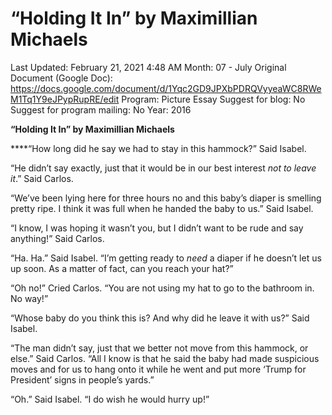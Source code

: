 # “Holding It In” by Maximillian Michaels

Last Updated: February 21, 2021 4:48 AM
Month: 07 - July
Original Document (Google Doc): https://docs.google.com/document/d/1Yqc2GD9JPXbPDRQVyyeaWC8RWeM1Tq1Y9eJPypRupRE/edit
Program: Picture Essay
Suggest for blog: No
Suggest for program mailing: No
Year: 2016

**“Holding It In” by Maximillian Michaels**

****“How long did he say we had to stay in this hammock?” Said Isabel.

“He didn’t say exactly, just that it would be in our best interest *not to leave it*.” Said Carlos.

“We’ve been lying here for three hours no and this baby’s diaper is smelling pretty ripe. I think it was full when he handed the baby to us.” Said Isabel.

“I know, I was hoping it wasn’t you, but I didn’t want to be rude and say anything!” Said Carlos.

“Ha. Ha.” Said Isabel. “I’m getting ready to *need* a diaper if he doesn’t let us up soon. As a matter of fact, can you reach your hat?”

“Oh no!” Cried Carlos. “You are not using my hat to go to the bathroom in. No way!”

“Whose baby do you think this is? And why did he leave it with us?” Said Isabel.

“The man didn’t say, just that we better not move from this hammock, or else.” Said Carlos. “All I know is that he said the baby had made suspicious moves and for us to hang onto it while he went and put more ‘Trump for President’ signs in people’s yards.”

“Oh.” Said Isabel. “I do wish he would hurry up!”